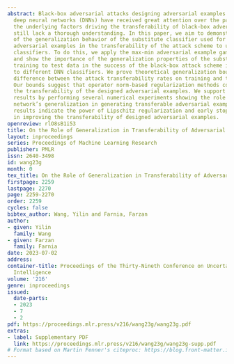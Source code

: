 ```yaml
---
abstract: Black-box adversarial attacks designing adversarial examples for unseen
  deep neural networks (DNNs) have received great attention over the past years. However,
  the underlying factors driving the transferability of black-box adversarial examples
  still lack a thorough understanding. In this paper, we aim to demonstrate the role
  of the generalization behavior of the substitute classifier used for generating
  adversarial examples in the transferability of the attack scheme to unobserved DNN
  classifiers. To do this, we apply the max-min adversarial example game framework
  and show the importance of the generalization properties of the substitute DNN from
  training to test data in the success of the black-box attack scheme in application
  to different DNN classifiers. We prove theoretical generalization bounds on the
  difference between the attack transferability rates on training and test samples.
  Our bounds suggest that operator norm-based regularization methods could improve
  the transferability of the designed adversarial examples. We support our theoretical
  results by performing several numerical experiments showing the role of the substitute
  network’s generalization in generating transferable adversarial examples. Our empirical
  results indicate the power of Lipschitz regularization and early stopping methods
  in improving the transferability of designed adversarial examples.
openreview: rlO8sB1i53
title: On the Role of Generalization in Transferability of Adversarial Examples
layout: inproceedings
series: Proceedings of Machine Learning Research
publisher: PMLR
issn: 2640-3498
id: wang23g
month: 0
tex_title: On the Role of Generalization in Transferability of Adversarial Examples
firstpage: 2259
lastpage: 2270
page: 2259-2270
order: 2259
cycles: false
bibtex_author: Wang, Yilin and Farnia, Farzan
author:
- given: Yilin
  family: Wang
- given: Farzan
  family: Farnia
date: 2023-07-02
address:
container-title: Proceedings of the Thirty-Nineth Conference on Uncertainty in Artificial
  Intelligence
volume: '216'
genre: inproceedings
issued:
  date-parts:
  - 2023
  - 7
  - 2
pdf: https://proceedings.mlr.press/v216/wang23g/wang23g.pdf
extras:
- label: Supplementary PDF
  link: https://proceedings.mlr.press/v216/wang23g/wang23g-supp.pdf
# Format based on Martin Fenner's citeproc: https://blog.front-matter.io/posts/citeproc-yaml-for-bibliographies/
---
```

